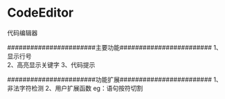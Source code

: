 # CodeEditor
代码编辑器

#######################主要功能########################
1、显示行号<br/>
2、高亮显示关键字
3、代码提示

#######################功能扩展########################
1、非法字符检测
2、用户扩展函数 eg：语句按符切割
